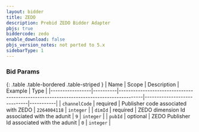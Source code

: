 ```yaml
---
layout: bidder
title: ZEDO
description: Prebid ZEDO Bidder Adapter
pbjs: true
biddercode: zedo
enable_download: false
pbjs_version_notes: not ported to 5.x
sidebarType: 1
---
```



### Bid Params

{: .table .table-bordered .table-striped }
| Name            | Scope    | Description                                                                            | Example                     | Type      |
|-----------------|----------|----------------------------------------------------------------------------------------|-----------------------------|-----------|
| `channelCode`   | required | Publisher code associated with ZEDO                                                    | `2264004118`                    | `integer` |
| `dimId`         | required | ZEDO dimension Id associated with the adunit                                                | `9`                         | `integer` |
| `pubId`         | optional | ZEDO Publisher Id associated with the adunit                                                | `0`                         | `integer` |
